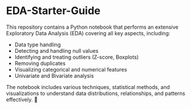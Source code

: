 # EDA-Starter-Guide  

This repository contains a Python notebook that performs an extensive Exploratory Data Analysis (EDA) covering all key aspects, including:  

- Data type handling  
- Detecting and handling null values  
- Identifying and treating outliers (Z-score, Boxplots)  
- Removing duplicates  
- Visualizing categorical and numerical features  
- Univariate and Bivariate analysis  

The notebook includes various techniques, statistical methods, and visualizations to understand data distributions, relationships, and patterns effectively. 🚀  
